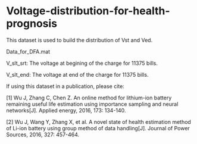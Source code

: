 # Voltage-distribution-for-health-prognosis

This dataset is used to build the distribution of Vst and Ved.

Data_for_DFA.mat

V_slt_srt: The voltage at begining of the charge for 11375 bills.

V_slt_end: The voltage at end of the charge for 11375 bills.

If using this dataset in a publication, please cite: 

[1] Wu J, Zhang C, Chen Z. An online method for lithium-ion battery remaining useful life estimation using importance sampling and neural networks[J]. Applied energy, 2016, 173: 134-140.

[2] Wu J, Wang Y, Zhang X, et al. A novel state of health estimation method of Li-ion battery using group method of data handling[J]. Journal of Power Sources, 2016, 327: 457-464.

